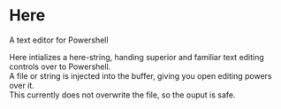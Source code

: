 # Here

A text editor for Powershell

Here intializes a here-string, handing superior and familiar text editing controls over to Powershell.  
A file or string is injected into the buffer, giving you open editing powers over it.  
This currently does not overwrite the file, so the ouput is safe.  
